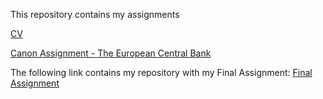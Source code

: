 This repository contains my assignments

[CV](https://github.com/Arnebor/Assignments/blob/master/CV.md)

[Canon Assignment - The European Central Bank](https://github.com/Arnebor/Assignments/blob/master/Canon12ECB-Edits.pdf)

The following link contains my repository with my Final Assignment:
[Final Assignment](https://github.com/Arnebor/FinalAssignment/blob/master/AEA-FinalAssignment.ipynb)


